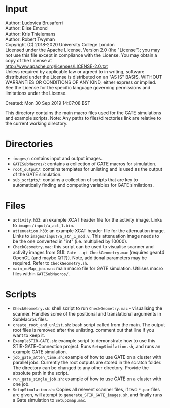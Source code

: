 # Input

Author: Ludovica Brusaferri<br />
Author: Elise Emond<br />
Author: Kris Thielemans<br />
Author: Robert Twyman<br />
Copyright (C) 2018-2020 University College London<br />
Licensed under the Apache License, Version 2.0 (the "License");
you may not use this file except in compliance with the License.
You may obtain a copy of the License at
<br />
http://www.apache.org/licenses/LICENSE-2.0.txt
<br />
Unless required by applicable law or agreed to in writing, software
distributed under the License is distributed on an "AS IS" BASIS,
WITHOUT WARRANTIES OR CONDITIONS OF ANY KIND, either express or implied.
See the License for the specific language governing permissions and
limitations under the License.

Created:  Mon 30 Sep 2019 14:07:08 BST

This directory contains the main macro files used for the GATE simulations and example scripts.
Note: Any paths to files/directories link are relative to the current working directory.


Directories
===========

* `images/`: contains input and output images.
* `GATESubMacros/`: contains a collection of GATE macros for simulation.
* `root_output/`: contains templates for unlisting and is used as the output of the GATE simulation.
* `sub_scripts/`: contains a collection of scripts that are key to automatically finding and computing variables for GATE similations.


Files
=======

* `activity.h33`: an example XCAT header file for the activity image. Links to `images/input/a_act_1.bin`.
* `attenuation.h33`: an example XCAT header file for the attenuation image. Links to `images/input/a_atn_1_mod.v`. This attenuation image needs to be the one converted in "int" (i.e. multiplied by 10000).
* `CheckGeometry.mac`: this script can be used to visualise scanner and activity images from GUI: `Gate --qt CheckGeometry.mac` (requires geant4 OpenGL {and maybe QT?}). Note, additional parameters may be required. Refer to `CheckGeometry.sh`. 
* `main_muMap_job.mac`: main macro file for GATE simulation. Utilises macro files within `GATESubMacros/`.


Scripts
=======
* `CheckGeometry.sh`: shell script to run `CheckGeometry.mac` - visualising the scanner. Handles some of the positional and translational arguments in SubMacros files.
* `create_root_and_unlist.sh`: bash script called from the main. The output root files is removed after the unlisting. comment out that line if you want to keep it.
* `ExampleSTIR-GATE.sh`: example script to demonstrate how to use this STIR-GATE-Connection project. Runs `SetupSimilation.sh`, and runs an example GATE simulation. 
* `job_gate_atten_time.sh`: example of how to use GATE on a cluster with parallel jobs. Currently the root outputs are stored in the scratch folder. The directory can be changed to any other directory. Provide the absolute path in the script.
* `run_gate_single_job.sh`: example of how to use GATE on a cluster with one job. 
* `SetupSimulation.sh`: Copies all relevent scanner files, if two `*.par` files are given, will atempt to `generate_STIR_GATE_images.sh`, and finally runs a Gate simulation to `SetupDmap.mac`.

